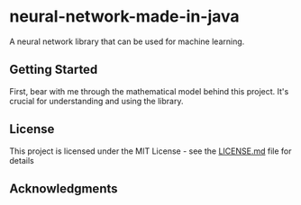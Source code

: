 # neural-network-made-in-java
A neural network library that can be used for machine learning. 

## Getting Started
First, bear with me through the mathematical model behind this project. It's crucial for understanding and using the library. 


## License
This project is licensed under the MIT License - see the [LICENSE.md](LICENSE.md) file for details

## Acknowledgments
